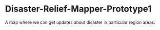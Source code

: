 # Disaster-Relief-Mapper-Prototype1
A map where we can get updates about disaster in particular region areas.
